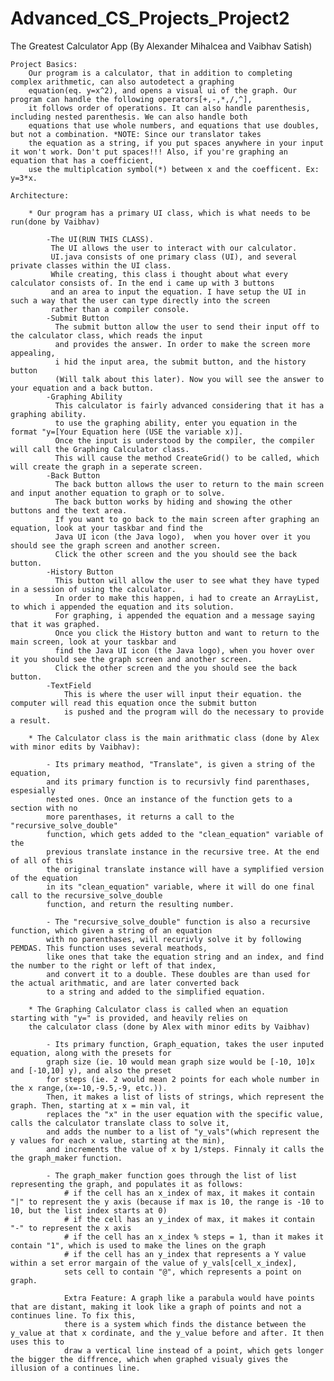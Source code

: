 # Advanced_CS_Projects_Project2
The Greatest Calculator App (By Alexander Mihalcea and Vaibhav Satish)

    Project Basics:
        Our program is a calculator, that in addition to completing complex arithmetic, can also autodetect a graphing
        equation(eq. y=x^2), and opens a visual ui of the graph. Our program can handle the following operators[+,-,*,/,^],
        it follows order of operations. It can also handle parenthesis, including nested parenthesis. We can also handle both
        equations that use whole numbers, and equations that use doubles, but not a combination. *NOTE: Since our translator takes 
        the equation as a string, if you put spaces anywhere in your input it won't work. Don't put spaces!!! Also, if you're graphing an equation that has a coefficient, 
        use the multiplcation symbol(*) between x and the coefficent. Ex: y=3*x. 

    Architecture:
    
        * Our program has a primary UI class, which is what needs to be run(done by Vaibhav)

            -The UI(RUN THIS CLASS). 
             The UI allows the user to interact with our calculator. 
             UI.java consists of one primary class (UI), and several private classes within the UI class. 
             While creating, this class i thought about what every calculator consists of. In the end i came up with 3 buttons 
             and an area to input the equation. I have setup the UI in such a way that the user can type directly into the screen 
             rather than a compiler console. 
            -Submit Button
              The submit button allow the user to send their input off to the calculator class, which reads the input 
              and provides the answer. In order to make the screen more appealing, 
              i hid the input area, the submit button, and the history button 
              (Will talk about this later). Now you will see the answer to your equation and a back button. 
            -Graphing Ability
              This calculator is fairly advanced considering that it has a graphing ability. 
              to use the graphing ability, enter you equation in the format "y=[Your Equation here (USE the variable x)]. 
              Once the input is understood by the compiler, the compiler will call the Graphing Calculator class. 
              This will cause the method CreateGrid() to be called, which will create the graph in a seperate screen. 
            -Back Button
              The back button allows the user to return to the main screen and input another equation to graph or to solve. 
              The back button works by hiding and showing the other buttons and the text area. 
              If you want to go back to the main screen after graphing an equation, look at your taskbar and find the 
              Java UI icon (the Java logo),  when you hover over it you should see the graph screen and another screen. 
              Click the other screen and the you should see the back button.
            -History Button
              This button will allow the user to see what they have typed in a session of using the calculator. 
              In order to make this happen, i had to create an ArrayList, to which i appended the equation and its solution. 
              For graphing, i appended the equation and a message saying that it was graphed. 
              Once you click the History button and want to return to the main screen, look at your taskbar and 
              find the Java UI icon (the Java logo), when you hover over it you should see the graph screen and another screen. 
              Click the other screen and the you should see the back button. 
            -TextField 
                This is where the user will input their equation. the computer will read this equation once the submit button 
                is pushed and the program will do the necessary to provide a result. 
              
        * The Calculator class is the main arithmatic class (done by Alex with minor edits by Vaibhav):
            
            - Its primary meathod, "Translate", is given a string of the equation,
            and its primary function is to recursivly find parenthases, espesially
            nested ones. Once an instance of the function gets to a section with no
            more parenthases, it returns a call to the "recursive_solve_double"
            function, which gets added to the "clean_equation" variable of the
            previous translate instance in the recursive tree. At the end of all of this
            the original translate instance will have a symplified version of the equation
            in its "clean_equation" variable, where it will do one final call to the recursive_solve_double
            function, and return the resulting number.
            
            - The "recursive_solve_double" function is also a recursive function, which given a string of an equation
            with no parenthases, will recurivly solve it by following PEMDAS. This function uses several meathods,
            like ones that take the equation string and an index, and find the number to the right or left of that index,
            and convert it to a double. These doubles are than used for the actual arithmatic, and are later converted back
            to a string and added to the simplified equation.
        
        * The Graphing Calculator class is called when an equation starting with "y=" is provided, and heavily relies on
        the calculator class (done by Alex with minor edits by Vaibhav)
            
            - Its primary function, Graph_equation, takes the user inputed equation, along with the presets for 
            graph size (ie. 10 would mean graph size would be [-10, 10]x and [-10,10] y), and also the preset
            for steps (ie. 2 would mean 2 points for each whole number in the x range,(x=-10,-9.5,-9, etc.)). 
            Then, it makes a list of lists of strings, which represent the graph. Then, starting at x = min val, it 
            replaces the "x" in the user equation with the specific value, calls the calculator translate class to solve it,
            and adds the number to a list of "y_vals"(which represent the y values for each x value, starting at the min), 
            and increments the value of x by 1/steps. Finnaly it calls the the graph_maker function.
            
            - The graph_maker function goes through the list of list representing the graph, and populates it as follows:
                # if the cell has an x_index of max, it makes it contain "|" to represent the y axis (because if max is 10, the range is -10 to 10, but the list index starts at 0)
                # if the cell has an y_index of max, it makes it contain "-" to represent the x axis
                # if the cell has an x_index % steps = 1, than it makes it contain "1", which is used to make the lines on the graph
                # if the cell has an y_index that represents a Y value within a set error margain of the value of y_vals[cell_x_index],
                sets cell to contain "@", which represents a point on graph.

                Extra Feature: A graph like a parabula would have points that are distant, making it look like a graph of points and not a continues line. To fix this,
                there is a system which finds the distance between the y_value at that x cordinate, and the y_value before and after. It then uses this to
                draw a vertical line instead of a point, which gets longer the bigger the diffrence, which when graphed visualy gives the illusion of a continues line.
  
            
        
